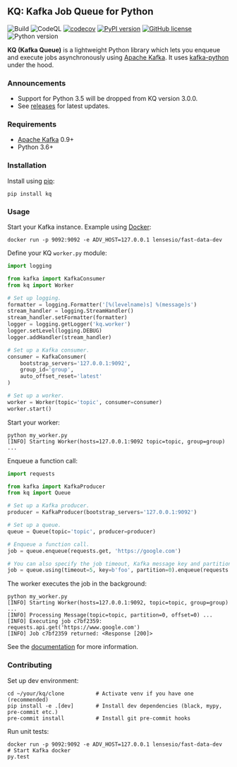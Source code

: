 ## KQ: Kafka Job Queue for Python

![Build](https://github.com/joowani/kq/workflows/Build/badge.svg)
![CodeQL](https://github.com/joowani/kq/workflows/CodeQL/badge.svg)
[![codecov](https://codecov.io/gh/joowani/kq/branch/main/graph/badge.svg?token=U81CouJF4T)](https://codecov.io/gh/joowani/kq)
[![PyPI version](https://badge.fury.io/py/kq.svg)](https://badge.fury.io/py/kq)
[![GitHub license](https://img.shields.io/github/license/joowani/kq?color=brightgreen)](https://github.com/joowani/kq/blob/main/LICENSE)
![Python version](https://img.shields.io/badge/python-3.6%2B-blue)

**KQ (Kafka Queue)** is a lightweight Python library which lets you enqueue and
execute jobs asynchronously using [Apache Kafka](https://kafka.apache.org/). It uses
[kafka-python](https://github.com/dpkp/kafka-python) under the hood.

### Announcements

* Support for Python 3.5 will be dropped from KQ version 3.0.0.
* See [releases](https://github.com/joowani/kq/releases) for latest updates.

### Requirements

* [Apache Kafka](https://kafka.apache.org) 0.9+
* Python 3.6+

### Installation

Install using [pip](https://pip.pypa.io):

```shell
pip install kq
```

### Usage

Start your Kafka instance. 
Example using [Docker](https://github.com/lensesio/fast-data-dev):

```shell
docker run -p 9092:9092 -e ADV_HOST=127.0.0.1 lensesio/fast-data-dev
```

Define your KQ ``worker.py`` module:

```python
import logging

from kafka import KafkaConsumer
from kq import Worker

# Set up logging.
formatter = logging.Formatter('[%(levelname)s] %(message)s')
stream_handler = logging.StreamHandler()
stream_handler.setFormatter(formatter)
logger = logging.getLogger('kq.worker')
logger.setLevel(logging.DEBUG)
logger.addHandler(stream_handler)

# Set up a Kafka consumer.
consumer = KafkaConsumer(
    bootstrap_servers='127.0.0.1:9092',
    group_id='group',
    auto_offset_reset='latest'
)

# Set up a worker.
worker = Worker(topic='topic', consumer=consumer)
worker.start()
```

Start your worker:

```shell
python my_worker.py
[INFO] Starting Worker(hosts=127.0.0.1:9092 topic=topic, group=group) ...
```

Enqueue a function call:

```python
import requests

from kafka import KafkaProducer
from kq import Queue

# Set up a Kafka producer.
producer = KafkaProducer(bootstrap_servers='127.0.0.1:9092')

# Set up a queue.
queue = Queue(topic='topic', producer=producer)

# Enqueue a function call.
job = queue.enqueue(requests.get, 'https://google.com')

# You can also specify the job timeout, Kafka message key and partition.
job = queue.using(timeout=5, key=b'foo', partition=0).enqueue(requests.get, 'https://google.com')
```

The worker executes the job in the background:

```shell
python my_worker.py
[INFO] Starting Worker(hosts=127.0.0.1:9092, topic=topic, group=group) ...
[INFO] Processing Message(topic=topic, partition=0, offset=0) ...
[INFO] Executing job c7bf2359: requests.api.get('https://www.google.com')
[INFO] Job c7bf2359 returned: <Response [200]>
```

See the [documentation](https://kq.readthedocs.io) for more information.

### Contributing

Set up dev environment:

```shell
cd ~/your/kq/clone          # Activate venv if you have one (recommended)
pip install -e .[dev]       # Install dev dependencies (black, mypy, pre-commit etc.)
pre-commit install          # Install git pre-commit hooks
```

Run unit tests:
```shell
docker run -p 9092:9092 -e ADV_HOST=127.0.0.1 lensesio/fast-data-dev  # Start Kafka docker
py.test
```
